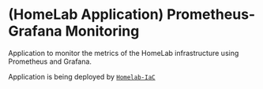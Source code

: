 # (HomeLab Application) Prometheus-Grafana Monitoring

Application to monitor the metrics of the HomeLab infrastructure using Prometheus and Grafana.

Application is being deployed by [`Homelab-IaC`](https://github.com/yureutaejin/homelab-iac)
